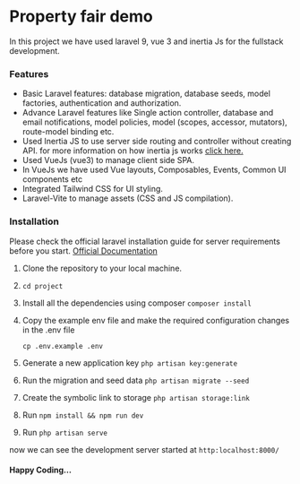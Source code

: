 # Property fair demo

In this project we have used laravel 9, vue 3 and inertia Js for the fullstack development.

### Features

- Basic Laravel features: database migration, database seeds, model factories, authentication and authorization.
- Advance Laravel features like Single action controller, database and email notifications, model policies, model (scopes, accessor, mutators), route-model binding etc.
- Used Inertia JS to use server side routing and controller without creating API. for more information on how inertia js works [click here.](https://inertiajs.com/ "click here.")
- Used VueJs (vue3) to manage client side SPA.
- In VueJs we have used Vue layouts, Composables, Events, Common UI components etc
- Integrated Tailwind CSS for UI styling.
- Laravel-Vite to manage assets (CSS and JS compilation).

### Installation

Please check the official laravel installation guide for server requirements before you start. [Official Documentation](https://laravel.com/docs/9.x/deployment#server-requirements)

1. Clone the repository to your local machine.
2. `cd project`
3. Install all the dependencies using composer `composer install`
4. Copy the example env file and make the required configuration changes in the .env file
    
    `cp .env.example .env`

5. Generate a new application key `php artisan key:generate`

6. Run the migration and seed data `php artisan migrate --seed`

7. Create the symbolic link to storage `php artisan storage:link`

8. Run `npm install && npm run dev`

9. Run `php artisan serve`

now we can see the development server started at `http:localhost:8000/`

#### Happy Coding...
